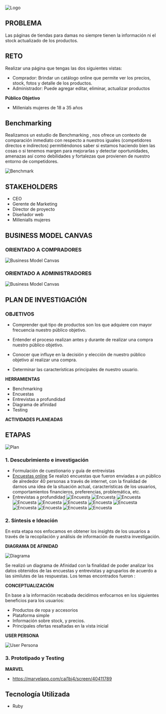 ![Logo](ux/assets/logo.png "Sassy Girl")


## PROBLEMA
Las páginas de tiendas para damas no siempre tienen la información ni el stock actualizado de los productos.


## RETO
Realizar una página que tengas las dos siguientes vistas:
- Comprador:
Brindar un catálogo online que permite ver los precios, stock, fotos y detalle de los productos.
- Administrador:
Puede agregar editar, eliminar, actualizar productos 


**Público Objetivo**
- Millenials mujeres de 18 a 35 años


## Benchmarking
Realizamos un estudio de Benchmarking , nos ofrece un contexto de comparación inmediato con respecto a nuestros iguales (competidores directos e indirectos) permitiéndonos saber si estamos haciendo bien las cosas o si tenemos margen para mejorarlas y detectar oportunidades, amenazas así como debilidades y fortalezas que provienen de nuestro entorno de competidores.


![Benchmark](ux/assets/benchmarksassy.PNG "Benchmark")


## STAKEHOLDERS
- CEO
- Gerente de Marketing
- Director de proyecto
- Diseñador web
- Millenialls mujeres


## BUSINESS MODEL CANVAS
### ORIENTADO A COMPRADORES

![Business Model Canvas](ux/assets/bmc-comprador.png "Business Model Canvas Comprador")

### ORIENTADO A ADMINISTRADORES

![Business Model Canvas](ux/assets/bmc-admin.png "Business Model Canvas Administrador")


## PLAN DE INVESTIGACIÓN
### OBJETIVOS
- Comprender qué tipo de productos son los que adquiere con mayor frecuencia nuestro público objetivo.

- Entender el proceso realizan antes y durante de realizar una compra nuestro público objetivo.

- Conocer que influye en la decisión y elección de nuestro público objetivo al realizar una compra.

-  Determinar las características principales de nuestro usuario.


**HERRAMIENTAS**
- Benchmarking
- Encuestas
- Entrevistas a profundidad
- Diagrama de afinidad
- Testing


**ACTIVIDADES PLANEADAS**
## ETAPAS
![Plan](ux/assets/planner.png "Plan")

### 1. Descubrimiento e investigación

- Formulación de cuestionario y guía de entrevistas
- [Encuestas online](https://docs.google.com/forms/d/e/1FAIpQLSdsot1wmRGD46ARa3YwvIAklEjfI7VOVnMYm07HAD3izOiCGA/viewform)
Se realizó encuestas que fueron enviadas a un público de alrededor 40 personas a través de internet, con la finalidad de darnos una idea de la situación actual, características de los usuarios, comportamientos financieros, preferencias, problemática, etc.
- Entrevistas a profundidad
![Encuesta](ux/assets/re-1.png "Encuesta")
![Encuesta](ux/assets/re-2.png "Encuesta")
![Encuesta](ux/assets/re-3.png "Encuesta")
![Encuesta](ux/assets/re-4.png "Encuesta")
![Encuesta](ux/assets/re-5.png "Encuesta")
![Encuesta](ux/assets/re-6.png "Encuesta")
![Encuesta](ux/assets/re-7.png "Encuesta")
![Encuesta](ux/assets/re-8.png "Encuesta")
![Encuesta](ux/assets/re-9.png "Encuesta")
![Encuesta](ux/assets/re-10.png "Encuesta")
![Encuesta](ux/assets/re-11.png "Encuesta")
![Encuesta](ux/assets/re-12.png "Encuesta")

### 2. Síntesis e Ideación
En esta etapa nos enfocamos en obtener los insights de los usuarios a través de la recopilación y análisis de información de nuestra investigación.

**DIAGRAMA DE AFINIDAD**

![Diagrama](ux/assets/mapa.png "Diagrama de afinidad")

Se realizó un diagrama de Afinidad con la finalidad de poder analizar los datos obtenidos de las encuestas y entrevistas y agruparlos de acuerdo a las similutes de las respuestas. Los temas encontrados fueron :



**CONCEPTUALIZACIÓN**

En base a la información recabada decidimos enfocarnos en los siguientes beneficios para los usuarios:
- Productos de ropa y accesorios
- Plataforma simple 
- Información sobre stock, y precios.
- Principales ofertas resaltadas en la vista inicial

**USER PERSONA**

![User Persona](ux/assets/user-persona.png "User Persona")

### 3. Prototipado y Testing

**MARVEL**
 - https://marvelapp.com/caj1bj4/screen/40411789
## Tecnología Utilizada
- Ruby
